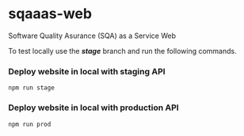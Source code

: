 # sqaaas-web
Software Quality Asurance (SQA) as a Service Web


To test locally use the **_stage_** branch and run the following commands.

### Deploy website in local with staging API

```
npm run stage
```

### Deploy website in local with production API

```
npm run prod
```

